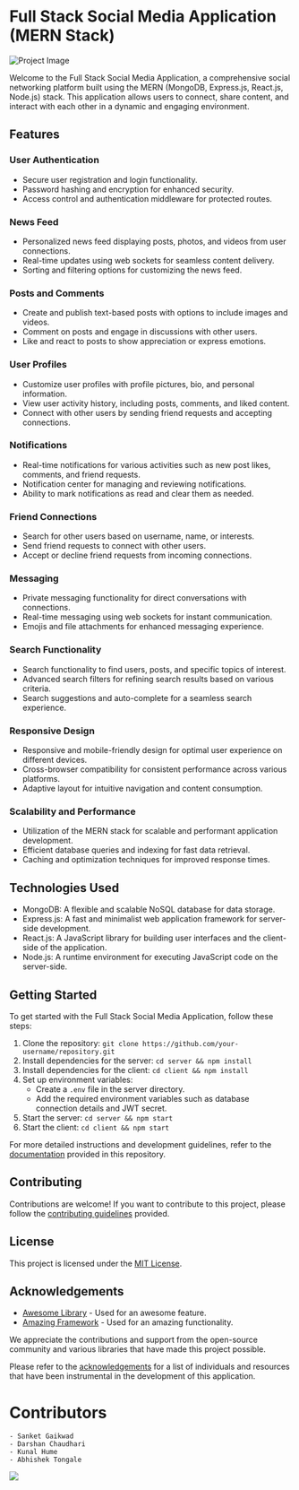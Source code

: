 # Full Stack Social Media Application (MERN Stack)

![Project Image](project-image-link)

Welcome to the Full Stack Social Media Application, a comprehensive social networking platform built using the MERN (MongoDB, Express.js, React.js, Node.js) stack. This application allows users to connect, share content, and interact with each other in a dynamic and engaging environment.

## Features

### User Authentication

- Secure user registration and login functionality.
- Password hashing and encryption for enhanced security.
- Access control and authentication middleware for protected routes.

### News Feed

- Personalized news feed displaying posts, photos, and videos from user connections.
- Real-time updates using web sockets for seamless content delivery.
- Sorting and filtering options for customizing the news feed.

### Posts and Comments

- Create and publish text-based posts with options to include images and videos.
- Comment on posts and engage in discussions with other users.
- Like and react to posts to show appreciation or express emotions.

### User Profiles

- Customize user profiles with profile pictures, bio, and personal information.
- View user activity history, including posts, comments, and liked content.
- Connect with other users by sending friend requests and accepting connections.

### Notifications

- Real-time notifications for various activities such as new post likes, comments, and friend requests.
- Notification center for managing and reviewing notifications.
- Ability to mark notifications as read and clear them as needed.

### Friend Connections

- Search for other users based on username, name, or interests.
- Send friend requests to connect with other users.
- Accept or decline friend requests from incoming connections.

### Messaging

- Private messaging functionality for direct conversations with connections.
- Real-time messaging using web sockets for instant communication.
- Emojis and file attachments for enhanced messaging experience.

### Search Functionality

- Search functionality to find users, posts, and specific topics of interest.
- Advanced search filters for refining search results based on various criteria.
- Search suggestions and auto-complete for a seamless search experience.

### Responsive Design

- Responsive and mobile-friendly design for optimal user experience on different devices.
- Cross-browser compatibility for consistent performance across various platforms.
- Adaptive layout for intuitive navigation and content consumption.

### Scalability and Performance

- Utilization of the MERN stack for scalable and performant application development.
- Efficient database queries and indexing for fast data retrieval.
- Caching and optimization techniques for improved response times.

## Technologies Used

- MongoDB: A flexible and scalable NoSQL database for data storage.
- Express.js: A fast and minimalist web application framework for server-side development.
- React.js: A JavaScript library for building user interfaces and the client-side of the application.
- Node.js: A runtime environment for executing JavaScript code on the server-side.

## Getting Started

To get started with the Full Stack Social Media Application, follow these steps:

1. Clone the repository: `git clone https://github.com/your-username/repository.git`
2. Install dependencies for the server: `cd server && npm install`
3. Install dependencies for the client: `cd client && npm install`
4. Set up environment variables:
   - Create a `.env` file in the server directory.
   - Add the required environment variables such as database connection details and JWT secret.
5. Start the server: `cd server && npm start`
6. Start the client: `cd client && npm start`

For more detailed instructions and development guidelines, refer to the [documentation](docs/README.md) provided in this repository.

## Contributing

Contributions are welcome! If you want to contribute to this project, please follow the [contributing guidelines](CONTRIBUTING.md) provided.

## License

This project is licensed under the [MIT License](LICENSE).

## Acknowledgements

- [Awesome Library](https://example.com) - Used for an awesome feature.
- [Amazing Framework](https://example.com) - Used for an amazing functionality.

We appreciate the contributions and support from the open-source community and various libraries that have made this project possible.

Please refer to the [acknowledgements](ACKNOWLEDGEMENTS.md) for a list of individuals and resources that have been instrumental in the development of this application.
# Contributors 
    - Sanket Gaikwad
    - Darshan Chaudhari
    - Kunal Hume
    - Abhishek Tongale

<a href="https://github.com/drcxd6602/social-media-application/graphs/contributors">
  <img src="https://contrib.rocks/image?repo=drcxd6602/social-media-application" />
</a>
